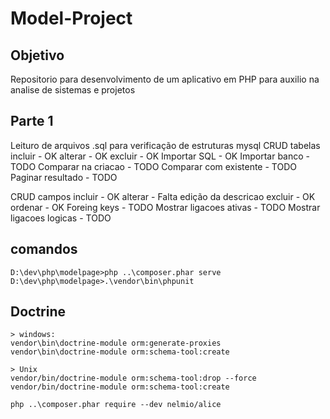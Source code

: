 # Model-Project

## Objetivo

Repositorio para desenvolvimento de um aplicativo em PHP para auxilio na analise de sistemas e projetos

## Parte 1

Leituro de arquivos .sql para verificação de estruturas mysql
CRUD tabelas
    incluir - OK
    alterar - OK
    excluir - OK
    Importar SQL - OK
    Importar banco - TODO
    Comparar na criacao - TODO
    Comparar com existente - TODO
    Paginar resultado - TODO

CRUD campos
    incluir - OK
    alterar - Falta edição da descricao
    excluir - OK
    ordenar - OK
    Foreing keys - TODO
    Mostrar ligacoes ativas - TODO
    Mostrar ligacoes logicas - TODO


## comandos
    D:\dev\php\modelpage>php ..\composer.phar serve
    D:\dev\php\modelpage>.\vendor\bin\phpunit

## Doctrine
    > windows:
    vendor\bin\doctrine-module orm:generate-proxies
    vendor\bin\doctrine-module orm:schema-tool:create

    > Unix
    vendor/bin/doctrine-module orm:schema-tool:drop --force
    vendor/bin/doctrine-module orm:schema-tool:create

    php ..\composer.phar require --dev nelmio/alice